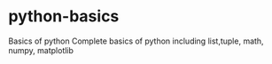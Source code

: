 # python-basics
Basics of python
Complete basics of python including list,tuple, math, numpy, matplotlib
